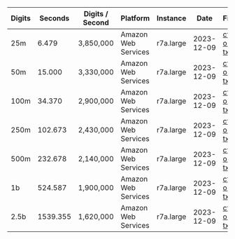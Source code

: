 | Digits | Seconds | Digits / Second | Platform | Instance | Date | Files |
| ------ | ------- | --------------- | -------- | -------- | ---- | ----- |
| 25m | 6.479 | 3,850,000 | Amazon Web Services | r7a.large | 2023-12-09 | [cfg](../Amazon%20Web%20Services/r7a.large/Zeta%283%29%20-%20Apery%27s%20Constant%20%5Bzuniga2023v%5D/Zeta%283%29%20-%2020231209-052840.cfg) [out](../Amazon%20Web%20Services/r7a.large/Zeta%283%29%20-%20Apery%27s%20Constant%20%5Bzuniga2023v%5D/Zeta%283%29%20-%2020231209-052840.out) [txt](../Amazon%20Web%20Services/r7a.large/Zeta%283%29%20-%20Apery%27s%20Constant%20%5Bzuniga2023v%5D/Zeta%283%29%20-%2020231209-052840.txt) |
| 50m | 15.000 | 3,330,000 | Amazon Web Services | r7a.large | 2023-12-09 | [cfg](../Amazon%20Web%20Services/r7a.large/Zeta%283%29%20-%20Apery%27s%20Constant%20%5Bzuniga2023v%5D/Zeta%283%29%20-%2020231209-052934.cfg) [out](../Amazon%20Web%20Services/r7a.large/Zeta%283%29%20-%20Apery%27s%20Constant%20%5Bzuniga2023v%5D/Zeta%283%29%20-%2020231209-052934.out) [txt](../Amazon%20Web%20Services/r7a.large/Zeta%283%29%20-%20Apery%27s%20Constant%20%5Bzuniga2023v%5D/Zeta%283%29%20-%2020231209-052934.txt) |
| 100m | 34.370 | 2,900,000 | Amazon Web Services | r7a.large | 2023-12-09 | [cfg](../Amazon%20Web%20Services/r7a.large/Zeta%283%29%20-%20Apery%27s%20Constant%20%5Bzuniga2023v%5D/Zeta%283%29%20-%2020231209-053100.cfg) [out](../Amazon%20Web%20Services/r7a.large/Zeta%283%29%20-%20Apery%27s%20Constant%20%5Bzuniga2023v%5D/Zeta%283%29%20-%2020231209-053100.out) [txt](../Amazon%20Web%20Services/r7a.large/Zeta%283%29%20-%20Apery%27s%20Constant%20%5Bzuniga2023v%5D/Zeta%283%29%20-%2020231209-053100.txt) |
| 250m | 102.673 | 2,430,000 | Amazon Web Services | r7a.large | 2023-12-09 | [cfg](../Amazon%20Web%20Services/r7a.large/Zeta%283%29%20-%20Apery%27s%20Constant%20%5Bzuniga2023v%5D/Zeta%283%29%20-%2020231209-053245.cfg) [out](../Amazon%20Web%20Services/r7a.large/Zeta%283%29%20-%20Apery%27s%20Constant%20%5Bzuniga2023v%5D/Zeta%283%29%20-%2020231209-053245.out) [txt](../Amazon%20Web%20Services/r7a.large/Zeta%283%29%20-%20Apery%27s%20Constant%20%5Bzuniga2023v%5D/Zeta%283%29%20-%2020231209-053245.txt) |
| 500m | 232.678 | 2,140,000 | Amazon Web Services | r7a.large | 2023-12-09 | [cfg](../Amazon%20Web%20Services/r7a.large/Zeta%283%29%20-%20Apery%27s%20Constant%20%5Bzuniga2023v%5D/Zeta%283%29%20-%2020231209-053641.cfg) [out](../Amazon%20Web%20Services/r7a.large/Zeta%283%29%20-%20Apery%27s%20Constant%20%5Bzuniga2023v%5D/Zeta%283%29%20-%2020231209-053641.out) [txt](../Amazon%20Web%20Services/r7a.large/Zeta%283%29%20-%20Apery%27s%20Constant%20%5Bzuniga2023v%5D/Zeta%283%29%20-%2020231209-053641.txt) |
| 1b | 524.587 | 1,900,000 | Amazon Web Services | r7a.large | 2023-12-09 | [cfg](../Amazon%20Web%20Services/r7a.large/Zeta%283%29%20-%20Apery%27s%20Constant%20%5Bzuniga2023v%5D/Zeta%283%29%20-%2020231209-054532.cfg) [out](../Amazon%20Web%20Services/r7a.large/Zeta%283%29%20-%20Apery%27s%20Constant%20%5Bzuniga2023v%5D/Zeta%283%29%20-%2020231209-054532.out) [txt](../Amazon%20Web%20Services/r7a.large/Zeta%283%29%20-%20Apery%27s%20Constant%20%5Bzuniga2023v%5D/Zeta%283%29%20-%2020231209-054532.txt) |
| 2.5b | 1539.355 | 1,620,000 | Amazon Web Services | r7a.large | 2023-12-09 | [cfg](../Amazon%20Web%20Services/r7a.large/Zeta%283%29%20-%20Apery%27s%20Constant%20%5Bzuniga2023v%5D/Zeta%283%29%20-%2020231209-061127.cfg) [out](../Amazon%20Web%20Services/r7a.large/Zeta%283%29%20-%20Apery%27s%20Constant%20%5Bzuniga2023v%5D/Zeta%283%29%20-%2020231209-061127.out) [txt](../Amazon%20Web%20Services/r7a.large/Zeta%283%29%20-%20Apery%27s%20Constant%20%5Bzuniga2023v%5D/Zeta%283%29%20-%2020231209-061127.txt) |
